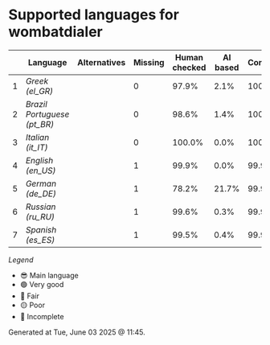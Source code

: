 # Supported languages for wombatdialer

|  | Language | Alternatives | Missing | Human checked | AI based | Completion |   |
|--|----------|--------------|---------|---------------|----------|------------|---|
| 1 | *Greek (el_GR)* |  | 0 | 97.9% | 2.1% | 100.0% | 🟢 |
| 2 | *Brazil Portuguese (pt_BR)* |  | 0 | 98.6% | 1.4% | 100.0% | 🟢 |
| 3 | *Italian (it_IT)* |  | 0 | 100.0% | 0.0% | 100.0% | 🟢 |
| 4 | *English (en_US)* |  | 1 | 99.9% | 0.0% | 99.9% | 😎 |
| 5 | *German (de_DE)* |  | 1 | 78.2% | 21.7% | 99.9% | 🟢 |
| 6 | *Russian (ru_RU)* |  | 1 | 99.6% | 0.3% | 99.9% | 🟢 |
| 7 | *Spanish (es_ES)* |  | 1 | 99.5% | 0.4% | 99.9% | 🟢 |


*Legend*

- 😎 Main language
- 🟢 Very good
- 🔵 Fair
- 🟡 Poor
- 🔴 Incomplete


Generated at Tue, June 03 2025 @ 11:45.

